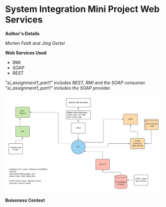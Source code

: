 # System Integration Mini Project Web Services

**Author's Details**

_Morten Feldt and Jörg Oertel_

**Web Services Used**

* RMI
* SOAP
* REST

_"si_assignment1_part1" includes REST, RMI and the SOAP consumer. "si_assignment1_part1" includes the SOAP provider._

![Web Services Structure](./images/webservice_diagramm.png)

**Buissness Context**
